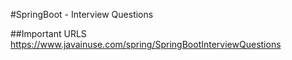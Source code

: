 #SpringBoot - Interview Questions

##Important URLS
https://www.javainuse.com/spring/SpringBootInterviewQuestions

